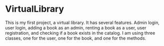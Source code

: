 # VirtualLibrary

This is my first project, a virtual library. It has several features.
Admin login, user login, adding a book as an admin, renting a book as a user, 
user registration, and checking if a book exists in the catalog.
I am using three classes, one for the user, one for the book, and one for the methods.
